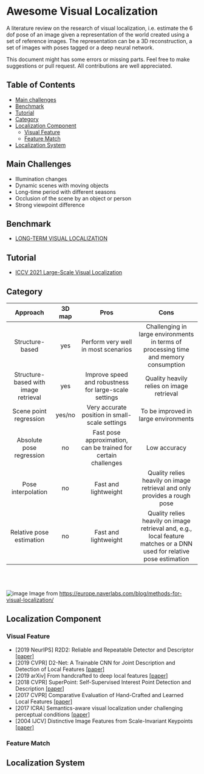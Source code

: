 # Awesome Visual Localization

A literature review on the research of visual localization, i.e. estimate the 6 dof pose of an image given a representation of the world created using a set of reference images. The representation can be a 3D reconstruction, a set of images with poses tagged or a deep neural network.

This document might has some errors or missing parts. Feel free to make suggestions or pull request. All contributions are well appreciated.

## Table of Contents

- [Main challenges](#main-challenges)
- [Benchmark](#benchmark)
- [Tutorial](#tutorial)
- [Category](#category)
- [Localization Component](#localization-component)
    - [Visual Feature](#visual-feature)
    - [Feature Match](#feature-match)
- [Localization System](#localization-system)


## Main Challenges
- Illumination changes
- Dynamic scenes with moving objects
- Long-time period with different seasons
- Occlusion of the scene by an object or person
- Strong viewpoint difference

## Benchmark
- [LONG-TERM VISUAL LOCALIZATION](https://www.visuallocalization.net/)

## Tutorial
- [ICCV 2021 Large-Scale Visual Localization](https://sites.google.com/view/lsvpr2021/home)

## Category
|               Approach               | 3D map |                              Pros                              |                                                          Cons                                                         |
|:------------------------------------:|:------:|:--------------------------------------------------------------:|:---------------------------------------------------------------------------------------------------------------------:|
| Structure-based                      | yes    | Perform very well in most scenarios                            | Challenging in large environments in terms of processing time and memory consumption                                  |
| Structure-based with image retrieval | yes    | Improve speed and robustness for large-scale settings          | Quality heavily relies on image retrieval                                                                             |
| Scene point regression               | yes/no | Very accurate position in small-scale settings                 | To be improved in large environments                                                                                  |
| Absolute pose regression             | no     | Fast pose approximation, can be trained for certain challenges | Low accuracy                                                                                                          |
| Pose interpolation                   | no     | Fast and lightweight                                           | Quality relies heavily on image retrieval and only provides a rough pose                                              |
| Relative pose estimation             | no     | Fast and lightweight                                           | Quality relies heavily on image retrieval and, e.g., local feature matches or a DNN used for relative pose estimation |



<br/><br/><br/>
![image](https://europe.naverlabs.com/wp-content/uploads/2021/03/visual_localization_methods.png)
Image from https://europe.naverlabs.com/blog/methods-for-visual-localization/




## Localization Component

### Visual Feature
- [2019 NeurIPS] R2D2: Reliable and Repeatable Detector and Descriptor [[paper]](https://proceedings.neurips.cc/paper/2019/file/3198dfd0aef271d22f7bcddd6f12f5cb-Paper.pdf)
- [2019 CVPR] D2-Net: A Trainable CNN for Joint Description and Detection of Local Features [[paper]](https://openaccess.thecvf.com/content_CVPR_2019/papers/Dusmanu_D2-Net_A_Trainable_CNN_for_Joint_Description_and_Detection_of_CVPR_2019_paper.pdf)
- [2019 arXiv] From handcrafted to deep local features [[paper]](https://arxiv.org/pdf/1807.10254)
- [2018 CVPR] SuperPoint: Self-Supervised Interest Point Detection and Description [[paper]](https://openaccess.thecvf.com/content_cvpr_2018_workshops/papers/w9/DeTone_SuperPoint_Self-Supervised_Interest_CVPR_2018_paper.pdf)
- [2017 CVPR] Comparative Evaluation of Hand-Crafted and Learned Local Features [[paper]](https://openaccess.thecvf.com/content_cvpr_2017/papers/Schonberger_Comparative_Evaluation_of_CVPR_2017_paper.pdf)
- [2017 ICRA] Semantics-aware visual localization under challenging perceptual conditions [[paper]](https://ieeexplore.ieee.org/stampPDF/getPDF.jsp?tp=&arnumber=7989305&ref=aHR0cHM6Ly9zY2hvbGFyLmdvb2dsZS5jby5qcC8=)
- [2004 IJCV] Distinctive Image Features from Scale-Invariant Keypoints [[paper]](https://link.springer.com/content/pdf/10.1023/B:VISI.0000029664.99615.94.pdf)

### Feature Match

## Localization System

###
